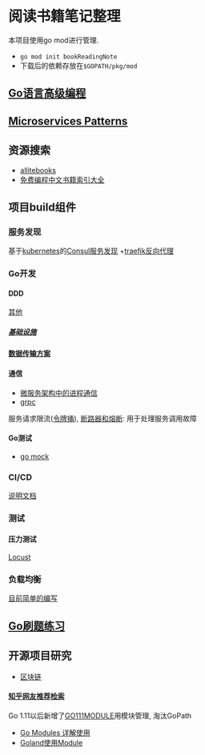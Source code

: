 # 阅读书籍笔记整理

本项目使用go mod进行管理.
- `go mod init bookReadingNote`
- 下载后的依赖存放在`$GOPATH/pkg/mod`

## [Go语言高级编程](advanceGoProgram/README.md)

## [Microservices Patterns](microservicesPatterns/README.md)

## 资源搜索
- [allitebooks](http://www.allitebooks.org/)
- [免费编程中文书籍索引大全](https://github.com/justjavac/free-programming-books-zh_CN)

## 项目build组件

### 服务发现
基于[kubernetes](Kubernetes/README.md)的[Consul服务发现](microservicesPatterns/doc/chapter3/Service-discovery.md)
+[traefik反向代理](Kubernetes/kubernetes-plugin/ingress/README.md#Traefik介绍)

### Go开发

#### DDD
[其他](doc/other.md)
##### [基础设施](doc/infra.md)

#### [数据传输方案](project/dataTransmission/README.md)

#### 通信
- [微服务架构中的进程通信](microservicesPatterns/doc/chapter3/README.md)
- [grpc](microservicesPatterns/code/chapter3/grpcExample/README.md)

服务请求限流([令牌捅](advanceGoProgram/chapter5/tokenLimit/tokenBase.go)), [断路器和熔断](project/CircuitAndHystrix/README.md): 用于处理服务调用故障

#### Go测试
- [go mock](project/mock/README.md)

### CI/CD
[说明文档](project/ci/README.md)

### 测试

#### 压力测试
[Locust](https://locust.io/)

### 负载均衡
[目前简单的编写](advanceGoProgram/chapter6/README.md#负载均衡)

## [Go刷题练习](practice/README.md)

## 开源项目研究
- [区块链](blockChain/README.md)

#### [知乎网友推荐检索](https://zhuanlan.zhihu.com/p/23857699)

Go 1.11以后新增了[GO111MODULE](https://learnku.com/go/t/39086)用模块管理, 淘汰GoPath
- [Go Modules 详解使用](https://learnku.com/articles/27401)
- [Goland使用Module](https://www.cnblogs.com/bbllw/p/12377155.html)